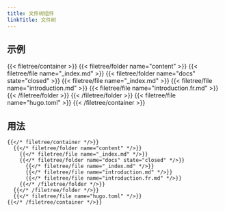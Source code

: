 ```yaml
---
title: 文件树组件
linkTitle: 文件树
---
```


## 示例

{{< filetree/container >}}
  {{< filetree/folder name="content" >}}
    {{< filetree/file name="_index.md" >}}
    {{< filetree/folder name="docs" state="closed" >}}
      {{< filetree/file name="_index.md" >}}
      {{< filetree/file name="introduction.md" >}}
      {{< filetree/file name="introduction.fr.md" >}}
    {{< /filetree/folder >}}
  {{< /filetree/folder >}}
  {{< filetree/file name="hugo.toml" >}}
{{< /filetree/container >}}

## 用法

```text {filename="Markdown"}
{{</* filetree/container */>}}
  {{</* filetree/folder name="content" */>}}
    {{</* filetree/file name="_index.md" */>}}
    {{</* filetree/folder name="docs" state="closed" */>}}
      {{</* filetree/file name="_index.md" */>}}
      {{</* filetree/file name="introduction.md" */>}}
      {{</* filetree/file name="introduction.fr.md" */>}}
    {{</* /filetree/folder */>}}
  {{</* /filetree/folder */>}}
  {{</* filetree/file name="hugo.toml" */>}}
{{</* /filetree/container */>}}
```